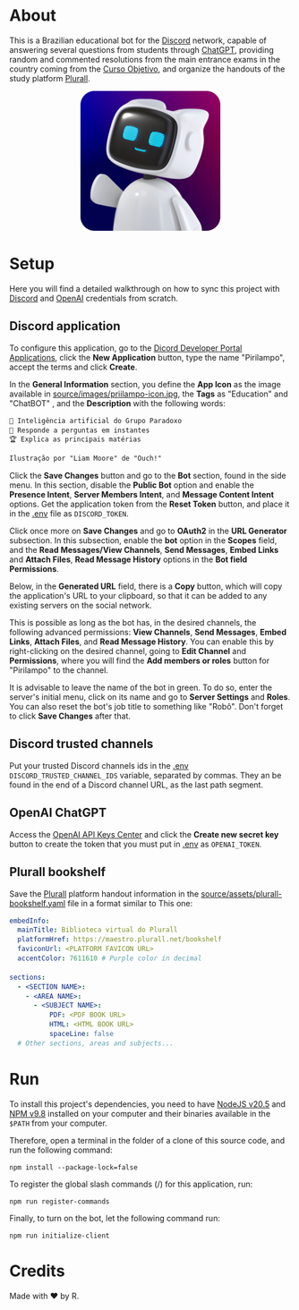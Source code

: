 # About

This is a Brazilian educational bot for the [Discord](https://discord.com) network, capable of answering several questions from students through [ChatGPT](https://chat.openai.com), providing random and commented resolutions from the main entrance exams in the country coming from the [Curso Objetivo](https://www.curso-objetivo.br), and organize the handouts of the study platform [Plurall](https://plurall.net).

<p align="center">
  <img src="./source/images/pirilampo-icon-rounded.png" alt="Pirilampo bot image" width="250">
</p>

# Setup

Here you will find a detailed walkthrough on how to sync this project with [Discord](https://discord.com) and [OpenAI](https://openai.com) credentials from scratch.

## Discord application

To configure this application, go to the [Dicord Developer Portal Applications](https://discord.com/developers/applications), click the **New Application** button, type the name "Pirilampo", accept the terms and click **Create**.

In the **General Information** section, you define the **App Icon** as the image available in [source/images/priilampo-icon.jpg](./source/images/pirilampo-icon.jpg), the **Tags** as "Education" and "ChatBOT" , and the **Description** with the following words:

```txt
🧬 Inteligência artificial do Grupo Paradoxo
🚀 Responde a perguntas em instantes
🏆 Explica as principais matérias

Ilustração por "Liam Moore" de "Ouch!"
```

Click the **Save Changes** button and go to the **Bot** section, found in the side menu. In this section, disable the **Public Bot** option and enable the **Presence Intent**, **Server Members Intent**, and **Message Content Intent** options. Get the application token from the **Reset Token** button, and place it in the [.env](./.env) file as `DISCORD_TOKEN`.

Click once more on **Save Changes** and go to **OAuth2** in the **URL Generator** subsection. In this subsection, enable the **bot** option in the **Scopes** field, and the **Read Messages/View Channels**, **Send Messages**, **Embed Links** and **Attach Files**, **Read Message History** options in the **Bot field Permissions**.

Below, in the **Generated URL** field, there is a **Copy** button, which will copy the application's URL to your clipboard, so that it can be added to any existing servers on the social network.

This is possible as long as the bot has, in the desired channels, the following advanced permissions: **View Channels**, **Send Messages**, **Embed Links**, **Attach Files**, and **Read Message History**. You can enable this by right-clicking on the desired channel, going to **Edit Channel** and **Permissions**, where you will find the **Add members or roles** button for "Pirilampo" to the channel.

It is advisable to leave the name of the bot in green. To do so, enter the server's initial menu, click on its name and go to **Server Settings** and **Roles**. You can also reset the bot's job title to something like "Robô". Don't forget to click **Save Changes** after that.

## Discord trusted channels

Put your trusted Discord channels ids in the [.env](./.env) `DISCORD_TRUSTED_CHANNEL_IDS` variable, separated by commas. They an be found in the end of a Discord channel URL, as the last path segment.

## OpenAI ChatGPT

Access the [OpenAI API Keys Center](https://platform.openai.com/account/api-keys) and click the **Create new secret key** button to create the token that you must put in [.env](./.env) as `OPENAI_TOKEN`.

## Plurall bookshelf

Save the [Plurall](https://plurall.net) platform handout information in the [source/assets/plurall-bookshelf.yaml](./source/assets/plurall-bookshelf.yaml) file in a format similar to This one:

```yaml
embedInfo:
  mainTitle: Biblioteca virtual do Plurall
  platformHref: https://maestro.plurall.net/bookshelf
  faviconUrl: <PLATFORM FAVICON URL>
  accentColor: 7611610 # Purple color in decimal

sections:
  - <SECTION NAME>:
    - <AREA NAME>:
      - <SUBJECT NAME>:
          PDF: <PDF BOOK URL>
          HTML: <HTML BOOK URL>
          spaceLine: false
  # Other sections, areas and subjects...
```

# Run

To install this project's dependencies, you need to have [NodeJS v20.5](https://nodejs.org) and [NPM v9.8](https://www.npmjs.com) installed on your computer and their binaries available in the `$PATH` from your computer.

Therefore, open a terminal in the folder of a clone of this source code, and run the following command:

``` shell
npm install --package-lock=false
```

To register the global slash commands (/) for this application, run:

``` shell
npm run register-commands
```

Finally, to turn on the bot, let the following command run:

``` shell
npm run initialize-client
```

# Credits

Made with ❤️ by R.